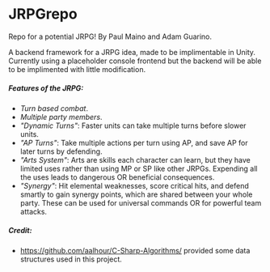 # JRPGrepo
Repo for a potential JRPG!
By Paul Maino and Adam Guarino.

A backend framework for a JRPG idea, made to be implimentable in Unity. Currently using a placeholder console frontend but the backend will be able to be implimented with little modification.

##### Features of the JRPG:
- <i>Turn based combat</i>.
- <i>Multiple party members</i>.
- <i>"Dynamic Turns"</i>: Faster units can take multiple turns before slower units.
- <i>"AP Turns"</i>: Take multiple actions per turn using AP, and save AP for later turns by defending.
- <i>"Arts System"</i>: Arts are skills each character can learn, but they have limited uses rather than using MP or SP like other JRPGs. Expending all the uses leads to dangerous OR beneficial consequences.
- <i>"Synergy"</i>: Hit elemental weaknesses, score critical hits, and defend smartly to gain synergy points, which are shared between your whole party. These can be used for universal commands OR for powerful team attacks.


##### Credit:
- https://github.com/aalhour/C-Sharp-Algorithms/ provided some data structures used in this project.
